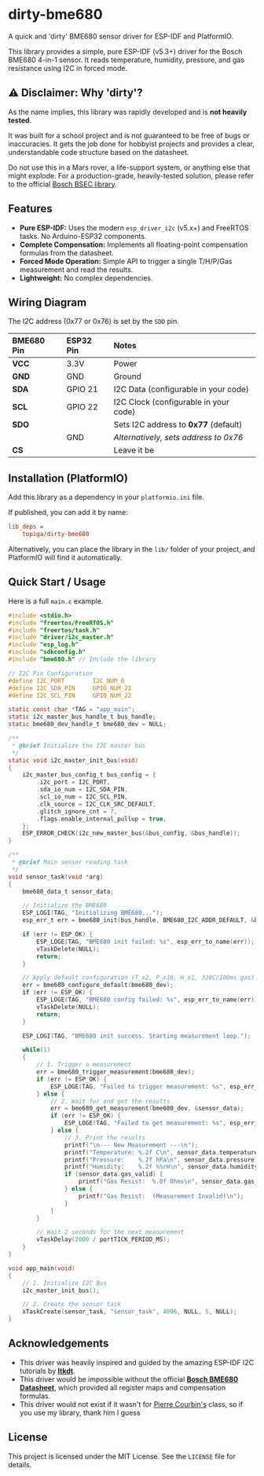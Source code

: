 # dirty-bme680

A quick and 'dirty' BME680 sensor driver for ESP-IDF and PlatformIO.

This library provides a simple, pure ESP-IDF (v5.3+) driver for the Bosch BME680 4-in-1 sensor. It reads temperature, humidity, pressure, and gas resistance using I2C in forced mode.

## ⚠️ Disclaimer: Why 'dirty'?

As the name implies, this library was rapidly developed and is **not heavily tested**.

It was built for a school project and is not guaranteed to be free of bugs or inaccuracies. It gets the job done for hobbyist projects and provides a clear, understandable code structure based on the datasheet.

Do not use this in a Mars rover, a life-support system, or anything else that might explode. For a production-grade, heavily-tested solution, please refer to the official [Bosch BSEC library](https://github.com/boschsensortec/BSEC-Arduino-library).

## Features

* **Pure ESP-IDF:** Uses the modern `esp_driver_i2c` (v5.x+) and FreeRTOS tasks. No Arduino-ESP32 components.
* **Complete Compensation:** Implements all floating-point compensation formulas from the datasheet.
* **Forced Mode Operation:** Simple API to trigger a single T/H/P/Gas measurement and read the results.
* **Lightweight:** No complex dependencies.

## Wiring Diagram

The I2C address (0x77 or 0x76) is set by the `SDO` pin.

| BME680 Pin | ESP32 Pin | Notes |
| :--- | :--- | :--- |
| **VCC** | 3.3V | Power |
| **GND** | GND | Ground |
| **SDA** | GPIO 21 | I2C Data (configurable in your code) |
| **SCL** | GPIO 22 | I2C Clock (configurable in your code) |
| **SDO** |  | Sets I2C address to **0x77** (default) |
| | GND | *Alternatively, sets address to 0x76* |
| **CS** |  | Leave it be |

## Installation (PlatformIO)

Add this library as a dependency in your `platformio.ini` file.

If published, you can add it by name:
```ini
lib_deps =
    topiga/dirty-bme680
```

Alternatively, you can place the library in the `lib/` folder of your project, and PlatformIO will find it automatically.

## Quick Start / Usage

Here is a full `main.c` example.

```c
#include <stdio.h>
#include "freertos/FreeRTOS.h"
#include "freertos/task.h"
#include "driver/i2c_master.h"
#include "esp_log.h"
#include "sdkconfig.h"
#include "bme680.h" // Include the library

// I2C Pin Configuration
#define I2C_PORT        I2C_NUM_0
#define I2C_SDA_PIN     GPIO_NUM_21
#define I2C_SCL_PIN     GPIO_NUM_22

static const char *TAG = "app_main";
static i2c_master_bus_handle_t bus_handle;
static bme680_dev_handle_t bme680_dev = NULL;

/**
 * @brief Initialize the I2C master bus
 */
static void i2c_master_init_bus(void)
{
    i2c_master_bus_config_t bus_config = {
        .i2c_port = I2C_PORT,
        .sda_io_num = I2C_SDA_PIN,
        .scl_io_num = I2C_SCL_PIN,
        .clk_source = I2C_CLK_SRC_DEFAULT,
        .glitch_ignore_cnt = 7,
        .flags.enable_internal_pullup = true,
    };
    ESP_ERROR_CHECK(i2c_new_master_bus(&bus_config, &bus_handle));
}

/**
 * @brief Main sensor reading task
 */
void sensor_task(void *arg)
{
    bme680_data_t sensor_data;

    // Initialize the BME680
    ESP_LOGI(TAG, "Initializing BME680...");
    esp_err_t err = bme680_init(bus_handle, BME680_I2C_ADDR_DEFAULT, &bme680_dev);

    if (err != ESP_OK) {
        ESP_LOGE(TAG, "BME680 init failed: %s", esp_err_to_name(err));
        vTaskDelete(NULL);
        return;
    }

    // Apply default configuration (T_x2, P_x16, H_x1, 320C/100ms gas)
    err = bme680_configure_default(bme680_dev);
    if (err != ESP_OK) {
        ESP_LOGE(TAG, "BME680 config failed: %s", esp_err_to_name(err));
        vTaskDelete(NULL);
        return;
    }

    ESP_LOGI(TAG, "BME680 init success. Starting measurement loop.");

    while(1)
    {
        // 1. Trigger a measurement
        err = bme680_trigger_measurement(bme680_dev);
        if (err != ESP_OK) {
            ESP_LOGE(TAG, "Failed to trigger measurement: %s", esp_err_to_name(err));
        } else {
            // 2. Wait for and get the results
            err = bme680_get_measurement(bme680_dev, &sensor_data);
            if (err != ESP_OK) {
                ESP_LOGE(TAG, "Failed to get measurement: %s", esp_err_to_name(err));
            } else {
                // 3. Print the results
                printf("\n--- New Measurement ---\n");
                printf("Temperature: %.2f C\n", sensor_data.temperature);
                printf("Pressure:    %.2f hPa\n", sensor_data.pressure);
                printf("Humidity:    %.2f %%rH\n", sensor_data.humidity);
                if (sensor_data.gas_valid) {
                    printf("Gas Resist:  %.0f Ohms\n", sensor_data.gas_resistance);
                } else {
                    printf("Gas Resist:  (Measurement Invalid)\n");
                }
            }
        }

        // Wait 2 seconds for the next measurement
        vTaskDelay(2000 / portTICK_PERIOD_MS);
    }
}

void app_main(void)
{
    // 1. Initialize I2C Bus
    i2c_master_init_bus();

    // 2. Create the sensor task
    xTaskCreate(sensor_task, "sensor_task", 4096, NULL, 5, NULL);
}
```

## Acknowledgements

* This driver was heavily inspired and guided by the amazing ESP-IDF I2C tutorials by [**ltkdt**](https://github.com/ltkdt).
* This driver would be impossible without the official [**Bosch BME680 Datasheet**](https://www.bosch-sensortec.com/media/boschsensortec/downloads/datasheets/bst-bme680-ds001.pdf), which provided all register maps and compensation formulas.
* This driver would not exist if it wasn't for [Pierre Courbin's](https://github.com/pcourbin) class, so if you use my library, thank him I guess

## License

This project is licensed under the MIT License. See the `LICENSE` file for details.
